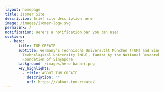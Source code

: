 ```yaml
---
layout: homepage
title: Isomer Site
description: Brief site description here
image: /images/isomer-logo.svg
permalink: /
notification: Here's a notification bar you can use!
sections:
  - hero:
      title: TUM CREATE
      subtitle: Germany’s Technische Universität München (TUM) and Singapore’s Nanyang
        Technological University (NTU), funded by the National Research
        Foundation of Singapore
      background: /images/hero-banner.png
      key_highlights:
        - title: ABOUT TUM CREATE
          description: ""
          url: https:///about-tum-create/
---
```

